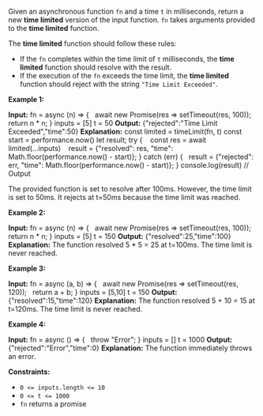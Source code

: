 Given an asynchronous function `fn` and a time `t` in milliseconds, return a new **time limited** version of the input function. `fn` takes arguments provided to the **time limited** function.

The **time limited** function should follow these rules:

*   If the `fn` completes within the time limit of `t` milliseconds, the **time limited** function should resolve with the result.
*   If the execution of the `fn` exceeds the time limit, the **time limited** function should reject with the string `"Time Limit Exceeded"`.

**Example 1:**

**Input:** 
fn = async (n) => { 
  await new Promise(res => setTimeout(res, 100)); 
  return n \* n; 
}
inputs = \[5\]
t = 50
**Output:** {"rejected":"Time Limit Exceeded","time":50}
**Explanation:**
const limited = timeLimit(fn, t)
const start = performance.now()
let result;
try {
   const res = await limited(...inputs)
   result = {"resolved": res, "time": Math.floor(performance.now() - start)};
} catch (err) {
   result = {"rejected": err, "time": Math.floor(performance.now() - start)};
}
console.log(result) // Output

The provided function is set to resolve after 100ms. However, the time limit is set to 50ms. It rejects at t=50ms because the time limit was reached.

**Example 2:**

**Input:** 
fn = async (n) => { 
  await new Promise(res => setTimeout(res, 100)); 
  return n \* n; 
}
inputs = \[5\]
t = 150
**Output:** {"resolved":25,"time":100}
**Explanation:**
The function resolved 5 \* 5 = 25 at t=100ms. The time limit is never reached.

**Example 3:**

**Input:** 
fn = async (a, b) => { 
  await new Promise(res => setTimeout(res, 120)); 
  return a + b; 
}
inputs = \[5,10\]
t = 150
**Output:** {"resolved":15,"time":120}
**Explanation:**
​​​​The function resolved 5 + 10 = 15 at t=120ms. The time limit is never reached.

**Example 4:**

**Input:** 
fn = async () => { 
  throw "Error";
}
inputs = \[\]
t = 1000
**Output:** {"rejected":"Error","time":0}
**Explanation:**
The function immediately throws an error.

**Constraints:**

*   `0 <= inputs.length <= 10`
*   `0 <= t <= 1000`
*   `fn` returns a promise